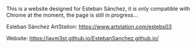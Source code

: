 This is a website designed for Esteban Sánchez, it is only compatible with Chrome at the moment, the page is still in progress...

Esteban Sánchez ArtStation: https://www.artstation.com/estebs03

Website: https://jaym3st.github.io/EstebanSanchez.github.io/